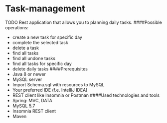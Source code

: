 # Task-management
TODO Rest application that allows you to planning daily tasks.
####Possible operations:
* create a new task for specific day
* complete the selected task
* delete a task
* find all tasks
* find all undone tasks
* find all tasks for specific day
* delete daily tasks
####Prerequisites
* Java 8 or newer
* MySQL server
* Import Schema.sql with resources to MySQL
* Your preferred IDE (f.e. IntelliJ IDEA)
* REST client like Insomnia or Postman
####Used technologies and tools
* Spring: MVC, DATA
* MySQL 5.7
* Insomnia REST client
* Maven